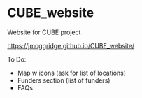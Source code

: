 # CUBE_website
Website for CUBE project

https://jmoggridge.github.io/CUBE_website/


To Do:
- Map w icons (ask for list of locations)
- Funders section (list of funders)
- FAQs
